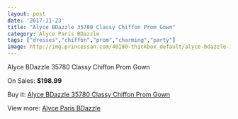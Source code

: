 ```yaml
---
layout: post
date: '2017-11-23'
title: "Alyce BDazzle 35780 Classy Chiffon Prom Gown"
category: Alyce Paris BDazzle
tags: ["dresses","chiffon","prom","charming","party"]
image: http://img.princessan.com/40180-thickbox_default/alyce-bdazzle-35780-classy-chiffon-prom-gown.jpg
---
```

Alyce BDazzle 35780 Classy Chiffon Prom Gown

On Sales: **$198.99**
<a href="https://www.princessan.com/en/alyce-paris-bdazzle/18816-alyce-bdazzle-35780-classy-chiffon-prom-gown.html"><amp-img layout="responsive" width="600" height="600" src="//img.princessan.com/40180-thickbox_default/alyce-bdazzle-35780-classy-chiffon-prom-gown.jpg" alt="Alyce BDazzle 35780 Classy Chiffon Prom Gown 0" /></a>
<a href="https://www.princessan.com/en/alyce-paris-bdazzle/18816-alyce-bdazzle-35780-classy-chiffon-prom-gown.html"><amp-img layout="responsive" width="600" height="600" src="//img.princessan.com/40181-thickbox_default/alyce-bdazzle-35780-classy-chiffon-prom-gown.jpg" alt="Alyce BDazzle 35780 Classy Chiffon Prom Gown 1" /></a>

Buy it: [Alyce BDazzle 35780 Classy Chiffon Prom Gown](https://www.princessan.com/en/alyce-paris-bdazzle/18816-alyce-bdazzle-35780-classy-chiffon-prom-gown.html "Alyce BDazzle 35780 Classy Chiffon Prom Gown")

View more: [Alyce Paris BDazzle](https://www.princessan.com/en/4-alyce-paris-bdazzle "Alyce Paris BDazzle")